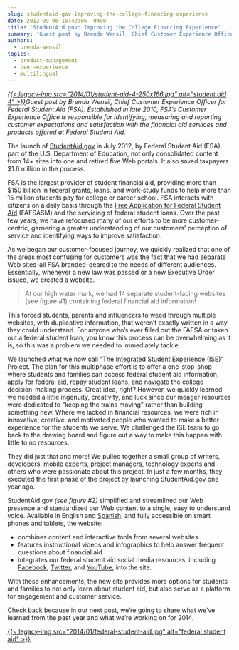 ```yaml
---
slug: studentaid-gov-improving-the-college-financing-experience
date: 2013-09-06 15:42:06 -0400
title: 'StudentAid.gov: Improving the College Financing Experience'
summary: 'Guest post by Brenda Wensil, Chief Customer Experience Officer for Federal Student Aid (FSA).  Established in late 2010, FSA’s Customer Experience Office is responsible for identifying, measuring and reporting customer expectations and satisfaction with the financial aid services and products offered at Federal Student Aid.  The launch of StudentAid.gov in July 2012,'
authors:
  - brenda-wensil
topics:
  - product-management
  - user-experience
  - multilingual
---
```


_[{{< legacy-img src="2014/01/student-aid-4-250x166.jpg" alt="student aid 4" >}}](https://s3.amazonaws.com/digitalgov/_legacy-img/2014/01/student-aid-4.jpg)Guest post by_ _Brenda Wensil, Chief Customer Experience Officer for Federal Student Aid (FSA). Established in late 2010, FSA’s Customer Experience Office is responsible for identifying, measuring and reporting customer expectations and satisfaction with the financial aid services and products offered at Federal Student Aid._ 

The launch of <a href="http://studentaid.ed.gov/" target="_blank">StudentAid.gov</a> in July 2012, by Federal Student Aid (FSA), part of the U.S. Department of Education, not only consolidated content from 14+ sites into one and retired five Web portals. It also saved taxpayers $1.6 million in the process.

FSA is the largest provider of student financial aid, providing more than $150 billion in federal grants, loans, and work-study funds to help more than 15 million students pay for college or career school. FSA interacts with citizens on a daily basis through the <a href="http://www.fafsa.ed.gov/" target="_blank">Free Application for Federal Student Aid</a> (FAFSASM) and the servicing of federal student loans. Over the past few years, we have refocused many of our efforts to be more customer-centric, garnering a greater understanding of our customers&#8217; perception of service and identifying ways to improve satisfaction.

As we began our customer-focused journey, we quickly realized that one of the areas most confusing for customers was the fact that we had separate Web sites&#8211;all FSA branded&#8211;geared to the needs of different audiences. Essentially, whenever a new law was passed or a new Executive Order issued, we created a website.

> At our high water mark, we had 14 separate student-facing websites (see figure #1) containing federal financial aid information!

This forced students, parents and influencers to weed through multiple websites, with duplicative information, that weren&#8217;t exactly written in a way they could understand. For anyone who&#8217;s ever filled out the FAFSA or taken out a federal student loan, you know this process can be overwhelming as it is, so this was a problem we needed to immediately tackle.

We launched what we now call &#8220;The Integrated Student Experience (ISE)&#8221; Project. The plan for this multiphase effort is to offer a one-stop-shop where students and families can access federal student aid information, apply for federal aid, repay student loans, and navigate the college decision-making process. Great idea, right? However, we quickly learned we needed a little ingenuity, creativity, and luck since our meager resources were dedicated to &#8220;keeping the trains moving&#8221; rather than building something new. Where we lacked in financial resources, we were rich in innovative, creative, and motivated people who wanted to make a better experience for the students we serve. We challenged the ISE team to go back to the drawing board and figure out a way to make this happen with little to no resources.

They did just that and more! We pulled together a small group of writers, developers, mobile experts, project managers, technology experts and others who were passionate about this project. In just a few months, they executed the first phase of the project by launching StudentAid.gov one year ago.

StudentAid.gov _(see figure #2)_ simplified and streamlined our Web presence and standardized our Web content to a single, easy to understand voice. Available in English and <a href="http://studentaid.ed.gov/es" target="_blank">Spanish</a>, and fully accessible on smart phones and tablets, the website:

  * combines content and interactive tools from several websites
  * features instructional videos and infographics to help answer frequent questions about financial aid
  * integrates our federal student aid social media resources, including <a href="https://www.facebook.com/FederalStudentAid" target="_blank">Facebook</a>, <a href="https://twitter.com/FAFSA" target="_blank">Twitter</a>, and <a href="http://www.youtube.com/federalstudentaid" target="_blank">YouTube</a>, into the site.

With these enhancements, the new site provides more options for students and families to not only learn about student aid, but also serve as a platform for engagement and customer service.

Check back  because in our next post, we&#8217;re going to share what we&#8217;ve learned from the past year and what we&#8217;re working on for 2014.

[{{< legacy-img src="2014/01/federal-student-aid.jpg" alt="federal student aid" >}}](https://s3.amazonaws.com/digitalgov/_legacy-img/2014/01/federal-student-aid.jpg)